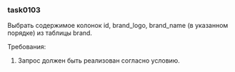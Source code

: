 
### task0103

Выбрать содержимое колонок id, brand_logo, brand_name (в указанном порядке) из таблицы brand.


Требования:
1.	Запрос должен быть реализован согласно условию.



